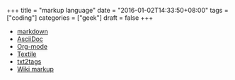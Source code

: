 +++
title = "markup language"
date = "2016-01-02T14:33:50+08:00"
tags = ["coding"]
categories = ["geek"]
draft = false
+++

- [markdown](https://en.wikipedia.org/wiki/Markdown)
- [AsciiDoc](https://en.wikipedia.org/wiki/AsciiDoc)
- [Org-mode](https://en.wikipedia.org/wiki/Org-mode)
- [Textile](<https://en.wikipedia.org/wiki/Textile_(markup_language)>)
- [txt2tags](https://en.wikipedia.org/wiki/Txt2tags)
- [Wiki markup](https://en.wikipedia.org/wiki/Wiki_markup)
